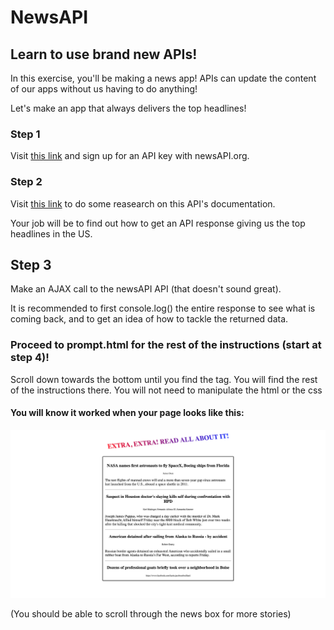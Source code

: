 # NewsAPI

## Learn to use brand new APIs!

In this exercise, you'll be making a news app! APIs can update the content of our apps without us having to do anything!

Let's make an app that always delivers the top headlines!

### Step 1

Visit [this link](https://newsapi.org/) and sign up for an API key with newsAPI.org. 

### Step 2

Visit [this link](https://newsapi.org/docs/get-started) to do some reasearch on this API's documentation. 

Your job will be to find out how to get an API response giving us the top headlines in the US. 

## Step 3 

Make an AJAX call to the newsAPI API (that doesn't sound great). 

It is recommended to first console.log() the entire response to see what is coming back, and to get an idea of how to tackle the returned data.


### Proceed to prompt.html for the rest of the instructions (start at step 4)!

Scroll down towards the bottom until you find the <script></script> tag. You will find the rest of the instructions there. You will not need to manipulate the html or the css

#### You will know it worked when your page looks like this:

<img src="final.png">

(You should be able to scroll through the news box for more stories)